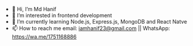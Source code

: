 - 👋 Hi, I’m Md Hanif
- 👀 I’m interested in frontend development 
- 🌱 I’m currently learning Node.js, Express.js, MongoDB and React Natve 
- 📫 How to reach me email: iamhanif23@gmail.com || WhatsApp: https://wa.me/1751168886

<!---
iamhanif/iamhanif is a ✨ special ✨ repository because its `README.md` (this file) appears on your GitHub profile.
You can click the Preview link to take a look at your changes.
--->
